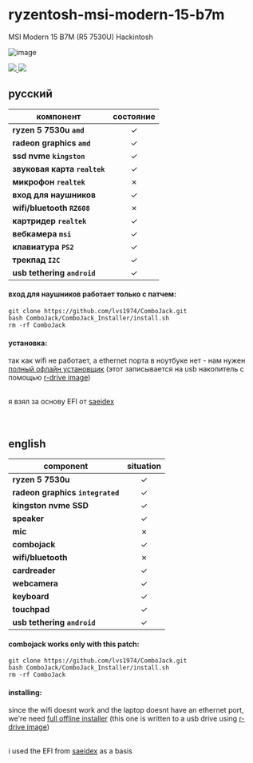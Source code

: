 # ryzentosh-msi-modern-15-b7m
MSI Modern 15 B7M (R5 7530U) Hackintosh

![image](https://github.com/user-attachments/assets/7437545d-bc7e-485d-9d6d-ff1a18b01171)

<a href="https://www.apple.com/macos">
  <img src="https://img.shields.io/badge/Sonoma-14.0-informational.svg">
</a>
<a href="https://github.com/acidanthera/OpenCorePkg">
  <img src="https://img.shields.io/badge/OpenCore-0.9.5-informational.svg">
</a>

## русский

| **компонент**    | **состояние** |
| --------------- | :-----------------: |
| **ryzen 5 7530u `amd`** |  ✓  |
| **radeon graphics `amd`** | ✓  |
| **ssd nvme `kingston`** | ✓  |
| **звуковая карта `realtek`** |  ✓  |
| **микрофон `realtek`** |         ✗         |
| **вход для наушников** | ✓  |
| **wifi/bluetooth `RZ608`**   |         ✗         |
| **картридер `realtek`** |  ✓  |
| **вебкамера `msi`** | ✓  |
| **клавиатура `PS2`**| ✓  |
| **трекпад `I2C`** | ✓  |
| **usb tethering `android`** | ✓ |

#### вход для наушников работает только с патчем:
```
git clone https://github.com/lvs1974/ComboJack.git
bash ComboJack/ComboJack_Installer/install.sh
rm -rf ComboJack
```

#### установка:
так как wifi не работает, а ethernet порта в ноутбуке нет - нам нужен <a href="https://drive.google.com/file/d/1bkfjiVjOvsQkADeyKQms7r9SnuctIsxf/view?usp">полный офлайн установщик</a>  (этот записывается на usb накопитель с помощью <a href="https://www.drive-image.com/downloads/RDriveImage7.exe">r-drive image</a>)

<br>
я взял за основу EFI от <a href="https://github.com/saeidex/ryzentosh-msi-modern-15">saeidex</a>

<br>
<br>
<br>

## english

| **component**    | **situation** |
| --------------- | :-----------------: |
| **ryzen 5 7530u** |  ✓  |
| **radeon graphics `integrated`** | ✓  |
| **kingston nvme SSD** | ✓  |
| **speaker** |  ✓  |
| **mic** |         ✗         |
| **combojack** | ✓  |
| **wifi/bluetooth**   |         ✗         |
| **cardreader** |  ✓  |
| **webcamera** | ✓  |
| **keyboard** | ✓  |
| **touchpad** | ✓  |
| **usb tethering `android`** | ✓ |

#### combojack works only with this patch:
```
git clone https://github.com/lvs1974/ComboJack.git
bash ComboJack/ComboJack_Installer/install.sh
rm -rf ComboJack
```

#### installing:
since the wifi doesnt work and the laptop doesnt have an ethernet port, we're need <a href="https://drive.google.com/file/d/1bkfjiVjOvsQkADeyKQms7r9SnuctIsxf/view?usp">full offline installer</a>  (this one is written to a usb drive using <a href="https://www.drive-image.com/downloads/RDriveImage7.exe">r-drive image</a>)

<br>
i used the EFI from <a href="https://github.com/saeidex/ryzentosh-msi-modern-15">saeidex</a> as a basis
